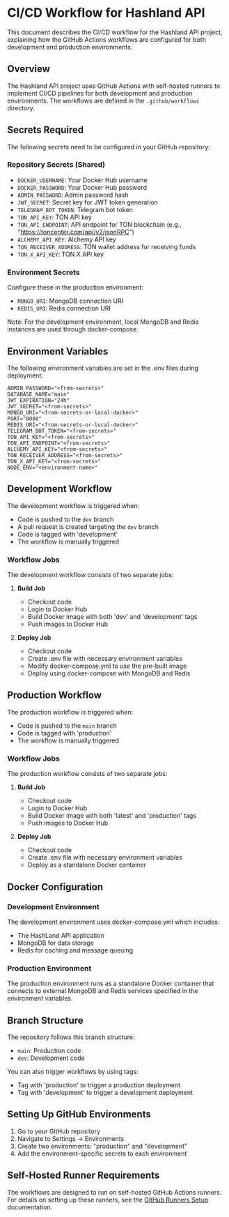 # CI/CD Workflow for Hashland API

This document describes the CI/CD workflow for the Hashland API project, explaining how the GitHub Actions workflows are configured for both development and production environments.

## Overview

The Hashland API project uses GitHub Actions with self-hosted runners to implement CI/CD pipelines for both development and production environments. The workflows are defined in the `.github/workflows` directory.

## Secrets Required

The following secrets need to be configured in your GitHub repository:

### Repository Secrets (Shared)
- `DOCKER_USERNAME`: Your Docker Hub username
- `DOCKER_PASSWORD`: Your Docker Hub password
- `ADMIN_PASSWORD`: Admin password hash
- `JWT_SECRET`: Secret key for JWT token generation
- `TELEGRAM_BOT_TOKEN`: Telegram bot token
- `TON_API_KEY`: TON API key
- `TON_API_ENDPOINT`: API endpoint for TON blockchain (e.g., "https://toncenter.com/api/v2/jsonRPC")
- `ALCHEMY_API_KEY`: Alchemy API key
- `TON_RECEIVER_ADDRESS`: TON wallet address for receiving funds
- `TON_X_API_KEY`: TON X API key

### Environment Secrets

Configure these in the production environment:
- `MONGO_URI`: MongoDB connection URI
- `REDIS_URI`: Redis connection URI

Note: For the development environment, local MongoDB and Redis instances are used through docker-compose.

## Environment Variables

The following environment variables are set in the .env files during deployment:

```
ADMIN_PASSWORD="<from-secrets>"
DATABASE_NAME="main"
JWT_EXPIRATION="24h"
JWT_SECRET="<from-secrets>"
MONGO_URI="<from-secrets-or-local-docker>"
PORT="8080"
REDIS_URI="<from-secrets-or-local-docker>"
TELEGRAM_BOT_TOKEN="<from-secrets>"
TON_API_KEY="<from-secrets>"
TON_API_ENDPOINT="<from-secrets>"
ALCHEMY_API_KEY="<from-secrets>"
TON_RECEIVER_ADDRESS="<from-secrets>"
TON_X_API_KEY="<from-secrets>"
NODE_ENV="<environment-name>"
```

## Development Workflow

The development workflow is triggered when:
- Code is pushed to the `dev` branch
- A pull request is created targeting the `dev` branch
- Code is tagged with 'development'
- The workflow is manually triggered

### Workflow Jobs

The development workflow consists of two separate jobs:

1. **Build Job**
   - Checkout code
   - Login to Docker Hub
   - Build Docker image with both 'dev' and 'development' tags
   - Push images to Docker Hub

2. **Deploy Job**
   - Checkout code
   - Create .env file with necessary environment variables
   - Modify docker-compose.yml to use the pre-built image
   - Deploy using docker-compose with MongoDB and Redis

## Production Workflow

The production workflow is triggered when:
- Code is pushed to the `main` branch
- Code is tagged with 'production'
- The workflow is manually triggered

### Workflow Jobs

The production workflow consists of two separate jobs:

1. **Build Job**
   - Checkout code
   - Login to Docker Hub
   - Build Docker image with both 'latest' and 'production' tags
   - Push images to Docker Hub

2. **Deploy Job**
   - Checkout code
   - Create .env file with necessary environment variables
   - Deploy as a standalone Docker container

## Docker Configuration

### Development Environment
The development environment uses docker-compose.yml which includes:
- The HashLand API application
- MongoDB for data storage
- Redis for caching and message queuing

### Production Environment
The production environment runs as a standalone Docker container that connects to external MongoDB and Redis services specified in the environment variables.

## Branch Structure

The repository follows this branch structure:
- `main`: Production code 
- `dev`: Development code

You can also trigger workflows by using tags:
- Tag with 'production' to trigger a production deployment
- Tag with 'development' to trigger a development deployment

## Setting Up GitHub Environments

1. Go to your GitHub repository
2. Navigate to Settings → Environments
3. Create two environments: "production" and "development"
4. Add the environment-specific secrets to each environment

## Self-Hosted Runner Requirements

The workflows are designed to run on self-hosted GitHub Actions runners. For details on setting up these runners, see the [GitHub Runners Setup](./github-runners-setup.md) documentation. 